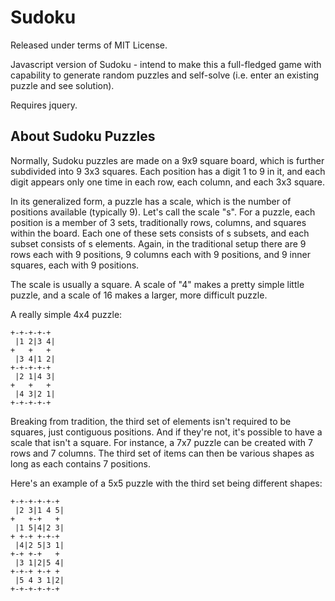 Sudoku
======

Released under terms of MIT License.

Javascript version of Sudoku - intend to make this a full-fledged game
with capability to generate random puzzles and self-solve (i.e. enter an
existing puzzle and see solution).

Requires jquery.

About Sudoku Puzzles
--------------------

Normally, Sudoku puzzles are made on a 9x9 square board, which is
further subdivided into 9 3x3 squares.  Each position has a digit 1
to 9 in it, and each digit appears only one time in each row, each
column, and each 3x3 square.

In its generalized form, a puzzle has a scale, which is the number of
positions available (typically 9).  Let's call the scale "s".  For a
puzzle, each position is a member of 3 sets, traditionally rows,
columns, and squares within the board. Each one of these sets consists
of s subsets, and each subset consists of s elements.  Again, in the
traditional setup there are 9 rows each with 9 positions, 9 columns each
with 9 positions, and 9 inner squares, each with 9 positions.

The scale is usually a square.  A scale of "4" makes a pretty simple
little puzzle, and a scale of 16 makes a larger, more difficult puzzle.

A really simple 4x4 puzzle:

    +-+-+-+-+
	 |1 2|3 4|
    +   +   +
	 |3 4|1 2|
    +-+-+-+-+
	 |2 1|4 3|
    +   +   +
	 |4 3|2 1|
    +-+-+-+-+

Breaking from tradition, the third set of elements isn't required to be
squares, just contiguous positions.  And if they're not, it's possible
to have a scale that isn't a square.  For instance, a 7x7 puzzle can be
created with 7 rows and 7 columns.  The third set of items can then be
various shapes as long as each contains 7 positions.

Here's an example of a 5x5 puzzle with the third set being different
shapes:

    +-+-+-+-+-+
	 |2 3|1 4 5|
    +   +-+   +
	 |1 5|4|2 3|
    + +-+ +-+-+
	 |4|2 5|3 1|
    +-+ +-+   +
	 |3 1|2|5 4|
    +-+-+ +-+ +
	 |5 4 3 1|2|
    +-+-+-+-+-+


